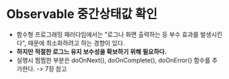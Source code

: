 Observable 중간상태값 확인
===
* 함수형 프로그래밍 패러다임에서는 "로그나 화면 출력하는 등 부수 효과를 발생시킨다", 때문에 최소화하려고 하는 경향이 있다.
* **하지만 적절한 로그느 유지 보수성을 확보하기 위해 필요하다.**
* 실행시 찜찜한 부분은 doOnNext(), doOnComplete(), doOnError() 함수를 추가한다. -> 7장 참고
